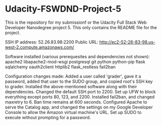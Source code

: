 # Udacity-FSWDND-Project-5
This is the repository for my submissionf or the Udacity Full Stack Web Developer Nanodegree project 5.  This only contains the README file for the project.

SSH IP address: 52.26.83.98:2200
Public URL: http://ec2-52-26-83-98.us-west-2.compute.amazonaws.com/

Software installed (various prerequesites and dependencies not shown):
	apache2
	libapache2-mod-wsgi
	postgresql
	git
	python
	python-pip
		flask 
		sqlalchemy 
		oauth2client 
		httplib2 
		flask_restless
	fail2ban

Configuration changes made:
	Added a user called 'grader', gave it a password, added that user to the SUDO group, and copied root's SSH key to grader.
	Installed the above-mentioned software along with their dependencies.
	Changed the default SSH port to 2200.
	Set up UFW to block everything except ports 80, 123, and 2200.
	Installed fail2ban, and changed maxretry to 6.  Ban time remains at 600 seconds.
	Configured Apache to serve the Catalog app, and changed the settings on my Google Developer Console to allow the Amazon virtual machine's URL.
	Set up SUDO to execute without prompting for a password.

